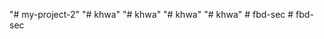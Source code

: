 "# my-project-2" 
"# khwa" 
"# khwa" 
"# khwa" 
"# khwa" 
#   f b d - s e c  
 #   f b d - s e c  
 